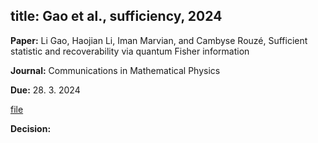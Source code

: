 title: Gao et al., sufficiency, 2024
---

**Paper:**  Li Gao, Haojian Li, Iman Marvian, and Cambyse Rouzé, Sufficient statistic and recoverability via quantum Fisher information 
 
**Journal:** Communications in Mathematical Physics

**Due:** 28. 3. 2024

[file](REF_gao2024/file.pdf)


**Decision:** 


